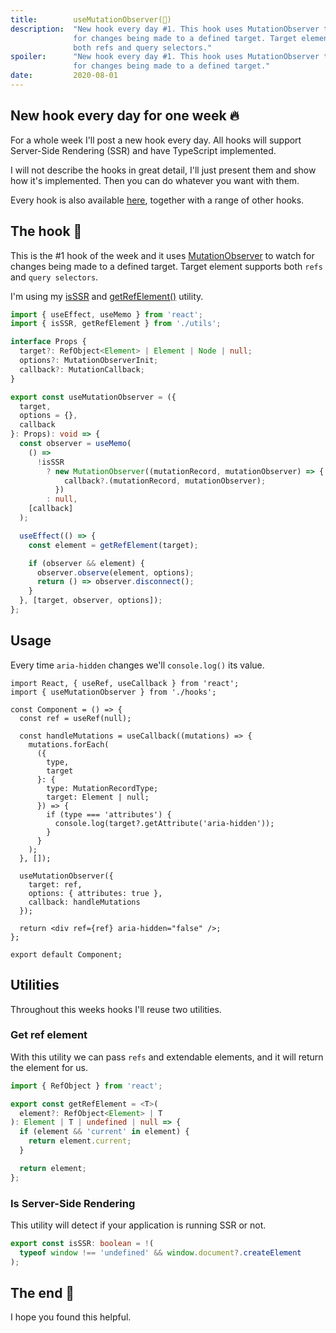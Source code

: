 ```yaml
---
title:        useMutationObserver(👀)
description:  "New hook every day #1. This hook uses MutationObserver to watch
              for changes being made to a defined target. Target element supports
              both refs and query selectors."
spoiler:      "New hook every day #1. This hook uses MutationObserver to watch
              for changes being made to a defined target."
date:         2020-08-01
---
```


## New hook every day for one week 🔥

For a whole week I'll post a new hook every day. All hooks will support Server-Side
Rendering (SSR) and have TypeScript implemented.

I will not describe the hooks in great detail, I'll just present them and show how
it's implemented. Then you can do whatever you want with them.

Every hook is also available [here](https://github.com/gunnarx2/tobbelindstrom.com/tree/master/src/hooks),
together with a range of other hooks.

## The hook 🎣

This is the #1 hook of the week and it uses [MutationObserver](https://developer.mozilla.org/en-US/docs/Web/API/MutationObserver)
to watch for changes being made to a defined target. Target element supports both
`refs` and `query selectors`.

I'm using my [isSSR](#is-server-side-rendering) and
[getRefElement()](#get-ref-element) utility.

```ts
import { useEffect, useMemo } from 'react';
import { isSSR, getRefElement } from './utils';

interface Props {
  target?: RefObject<Element> | Element | Node | null;
  options?: MutationObserverInit;
  callback?: MutationCallback;
}

export const useMutationObserver = ({
  target,
  options = {},
  callback
}: Props): void => {
  const observer = useMemo(
    () =>
      !isSSR
        ? new MutationObserver((mutationRecord, mutationObserver) => {
            callback?.(mutationRecord, mutationObserver);
          })
        : null,
    [callback]
  );

  useEffect(() => {
    const element = getRefElement(target);

    if (observer && element) {
      observer.observe(element, options);
      return () => observer.disconnect();
    }
  }, [target, observer, options]);
};
```

## Usage

Every time `aria-hidden` changes we'll `console.log()` its value.

```tsx
import React, { useRef, useCallback } from 'react';
import { useMutationObserver } from './hooks';

const Component = () => {
  const ref = useRef(null);

  const handleMutations = useCallback((mutations) => {
    mutations.forEach(
      ({
        type,
        target
      }: {
        type: MutationRecordType;
        target: Element | null;
      }) => {
        if (type === 'attributes') {
          console.log(target?.getAttribute('aria-hidden'));
        }
      }
    );
  }, []);

  useMutationObserver({
    target: ref,
    options: { attributes: true },
    callback: handleMutations
  });

  return <div ref={ref} aria-hidden="false" />;
};

export default Component;
```

## Utilities

Throughout this weeks hooks I'll reuse two utilities.

### Get ref element

With this utility we can pass `refs` and extendable elements, and it will return
the element for us.

```ts
import { RefObject } from 'react';

export const getRefElement = <T>(
  element?: RefObject<Element> | T
): Element | T | undefined | null => {
  if (element && 'current' in element) {
    return element.current;
  }

  return element;
};
```

### Is Server-Side Rendering

This utility will detect if your application is running SSR or not.

```ts
export const isSSR: boolean = !(
  typeof window !== 'undefined' && window.document?.createElement
);
```

## The end 👀

I hope you found this helpful.
